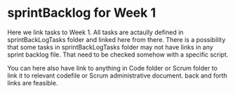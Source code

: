# sprintBacklog for Week 1
Here we link tasks to Week 1. 
All tasks are actaully defined in sprintBackLogTasks folder and linked here from there. 
There is a possibility that some tasks in sprintBackLogTasks folder may not have links in any sprint backlog file. That need to be checked somehow with a specific script. 

You can here also have link to anything in Code folder or Scrum folder to link it to relevant codefile or Scrum administrative document. back and forth links are feasible. 